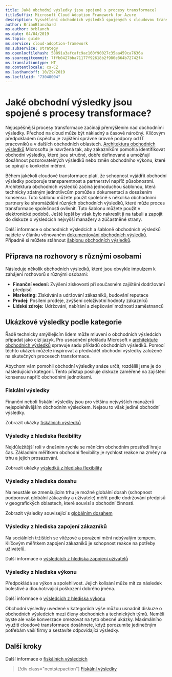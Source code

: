 ```yaml
---
title: Jaké obchodní výsledky jsou spojené s procesy transformace?
titleSuffix: Microsoft Cloud Adoption Framework for Azure
description: Vysvětlení obchodních výsledků spojených s cloudovou transformací
author: BrianBlanchard
ms.author: brblanch
ms.date: 04/04/2019
ms.topic: guide
ms.service: cloud-adoption-framework
ms.subservice: strategy
ms.openlocfilehash: 58891a3afcafc9ac160f90027c35aa459ca7636a
ms.sourcegitcommit: 7ffb0427bba71177f92618b2f980e864b72742f4
ms.translationtype: HT
ms.contentlocale: cs-CZ
ms.lasthandoff: 10/29/2019
ms.locfileid: "73048004"
---
```

<!-- markdownlint-disable MD026 -->

# <a name="what-business-outcomes-are-associated-with-transformation-journeys"></a>Jaké obchodní výsledky jsou spojené s procesy transformace?

Nejúspěšnější procesy transformace začínají přemýšlením nad obchodními výsledky. Přechod na cloud může být nákladný a časově náročný. Klíčovým předpokladem úspěchu je zajištění správné úrovně podpory od IT pracovníků a v dalších obchodních oblastech. [Architektura obchodních výsledků](../index.md) Microsoftu je navržená tak, aby zákazníkům pomohla identifikovat obchodní výsledky, které jsou stručné, dobře definované a umožňují dosáhnout pozorovatelných výsledků nebo změn obchodního výkonu, které se opírají o konkrétní měření.

Během jakékoli cloudové transformace platí, že schopnost vyjádřit obchodní výsledky podporuje transparentnost a partnerství napříč působnostmi. Architektura obchodních výsledků začíná jednoduchou šablonou, která technicky zdatným jednotlivcům pomůže s dokumentací a dosažením konsensu. Tuto šablonu můžete použít společně s několika obchodními partnery ke shromáždění různých obchodních výsledků, které může proces transformace společnosti ovlivnit. Tuto šablonu můžete použít v elektronické podobě. Ještě lepší by však bylo nakreslit ji na tabuli a zapojit do diskuze o výsledcích nejvyšší manažery a zúčastněné strany.

Další informace o obchodních výsledcích a šabloně obchodních výsledků najdete v článku věnovaném [dokumentování obchodních výsledků](./business-outcome-template.md). Případně si můžete stáhnout [šablonu obchodních výsledků](https://archcenter.blob.core.windows.net/cdn/business-outcome-template.xlsx).

## <a name="prepare-for-conversations-with-different-personas"></a>Příprava na rozhovory s různými osobami

Následuje několik obchodních výsledků, které jsou obvykle impulzem k zahájení rozhovorů s různými osobami:

- **Finanční vedení:** Zvýšení ziskovosti při současném zajištění dodržování předpisů
- **Marketing:** Získávání a udržování zákazníků, budování reputace
- **Prodej:** Posílení prodeje, zvýšení celoživotní hodnoty zákazníků
- **Lidské zdroje:** Udržování, nabírání a zlepšování možností zaměstnanců

## <a name="sample-outcomes-by-category"></a>Ukázkové výsledky podle kategorie

Řadě technicky smýšlejícím lidem může mluvení o obchodních výsledcích připadat jako cizí jazyk. Pro usnadnění překladu Microsoft v [architektuře obchodních výsledků](../index.md) spravuje sadu příkladů obchodních výsledků. Pomocí těchto ukázek můžete inspirovat a předvádět obchodní výsledky založené na skutečných procesech transformace.

Abychom vám pomohli obchodní výsledky snáze určit, rozdělili jsme je do následujících kategorií. Tento přístup posiluje diskuze zaměřené na zajištění konsensu napříč obchodními jednotkami.

### <a name="fiscal-outcomes"></a>Fiskální výsledky

Finanční neboli fiskální výsledky jsou pro většinu nejvyšších manažerů nejspolehlivějším obchodním výsledkem. Nejsou to však jediné obchodní výsledky.

Zobrazit ukázky [fiskálních výsledků](./fiscal-outcomes.md)

### <a name="agility-outcomes"></a>Výsledky z hlediska flexibility

Nejdůležitější roli v dnešním rychle se měnícím obchodním prostředí hraje čas. Základním měřítkem obchodní flexibility je rychlost reakce na změny na trhu a jejich prosazování.

Zobrazit ukázky [výsledků z hlediska flexibility](./agility-outcomes.md)

### <a name="reach-outcomes"></a>Výsledky z hlediska dosahu

Na neustále se zmenšujícím trhu je možné globální dosah (schopnost podporovat globální zákazníky a uživatele) měřit podle dodržování předpisů v geografických oblastech, které souvisí s obchodní činností.

Zobrazit výsledky související s [globálním dosahem](./reach-outcomes.md)

### <a name="customer-engagement-outcomes"></a>Výsledky z hlediska zapojení zákazníků

Na sociálních tržištích se vítězové a poražení mění nebývalým tempem. Klíčovým měřítkem zapojení zákazníků je schopnost reakce na potřeby uživatelů.

Další informace o [výsledcích z hlediska zapojení uživatelů](./engagement-outcomes.md)

### <a name="performance-outcomes"></a>Výsledky z hlediska výkonu

Předpokládá se výkon a spolehlivost. Jejich kolísání může mít za následek bolestivé a dlouhotrvající poškození dobrého jména.

Další informace o [výsledcích z hlediska výkonu](./performance-outcomes.md)

Obchodní výsledky uvedené v kategoriích výše můžou usnadnit diskuze o obchodních výsledcích mezi členy obchodních a technických týmů. Neměli byste ale vaše konverzace omezovat na tyto obecné ukázky. Maximálního využití cloudové transformace dosáhnete, když porozumíte jedinečným potřebám vaší firmy a sestavíte odpovídající výsledky.

## <a name="next-steps"></a>Další kroky

Další informace o [fiskálních výsledcích](./fiscal-outcomes.md)

> [!div class="nextstepaction"]
> [Fiskální výsledky](./fiscal-outcomes.md)
